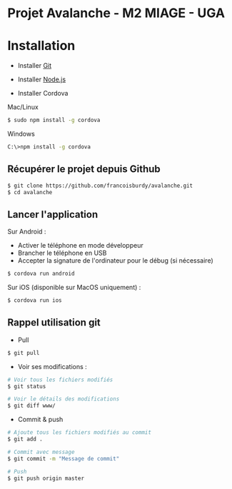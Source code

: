 # Projet Avalanche - M2 MIAGE - UGA

# Installation

* Installer [Git](https://git-scm.com/downloads)

* Installer [Node.js](https://nodejs.org)

* Installer Cordova

Mac/Linux

```sh
$ sudo npm install -g cordova
```

Windows

```sh
C:\>npm install -g cordova
```

## Récupérer le projet depuis Github

```sh
$ git clone https://github.com/francoisburdy/avalanche.git
$ cd avalanche
```
## Lancer l'application

Sur Android :

* Activer le téléphone en mode développeur
* Brancher le téléphone en USB
* Accepter la signature de l'ordinateur pour le débug (si nécessaire)

```sh
$ cordova run android
```

Sur iOS (disponible sur MacOS uniquement) :

```sh
$ cordova run ios
```

## Rappel utilisation git

* Pull

```sh
$ git pull
```

* Voir ses modifications : 

```sh
# Voir tous les fichiers modifiés
$ git status

# Voir le détails des modifications
$ git diff www/
```

* Commit & push

```sh
# Ajoute tous les fichiers modifiés au commit
$ git add .

# Commit avec message
$ git commit -m "Message de commit"

# Push
$ git push origin master

```


